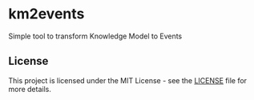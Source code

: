# km2events

Simple tool to transform Knowledge Model to Events

## License

This project is licensed under the MIT License - see the [LICENSE](LICENSE)
file for more details.
